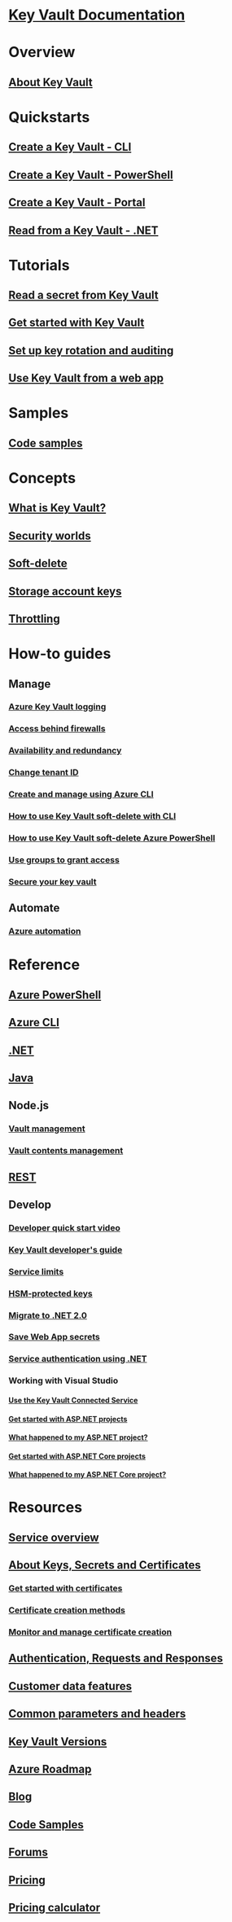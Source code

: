 # [Key Vault Documentation](index.yml)

# Overview
## [About Key Vault](key-vault-overview.md)

# Quickstarts
## [Create a Key Vault - CLI](quick-create-cli.md)
## [Create a Key Vault - PowerShell](quick-create-powershell.md)
## [Create a Key Vault - Portal](quick-create-portal.md)
## [Read from a Key Vault - .NET](quick-create-net.md)
# Tutorials
## [Read a secret from Key Vault ](tutorial-web-application-keyvault.md)
## [Get started with Key Vault](key-vault-get-started.md)
## [Set up key rotation and auditing](key-vault-key-rotation-log-monitoring.md)
## [Use Key Vault from a web app](key-vault-use-from-web-application.md)
# Samples
## [Code samples](https://azure.microsoft.com/resources/samples/?service=key-vault)
# Concepts
## [What is Key Vault?](key-vault-whatis.md)
## [Security worlds](key-vault-ovw-security-worlds.md)
## [Soft-delete](key-vault-ovw-soft-delete.md)
## [Storage account keys](key-vault-ovw-storage-keys.md)
## [Throttling](key-vault-ovw-throttling.md)


# How-to guides
## Manage
### [Azure Key Vault logging](key-vault-logging.md)
### [Access behind firewalls](key-vault-access-behind-firewall.md)
### [Availability and redundancy](key-vault-disaster-recovery-guidance.md)
### [Change tenant ID](key-vault-subscription-move-fix.md)
### [Create and manage using Azure CLI](key-vault-manage-with-cli2.md)
### [How to use Key Vault soft-delete with CLI](key-vault-soft-delete-cli.md)
### [How to use Key Vault soft-delete Azure PowerShell](key-vault-soft-delete-powershell.md)
### [Use groups to grant access](key-vault-group-permissions-for-apps.md)
### [Secure your key vault](key-vault-secure-your-key-vault.md)

## Automate
### [Azure automation](automation-manage-key-vault.md)

# Reference
## [Azure PowerShell](/powershell/module/azurerm.keyvault)
## [Azure CLI](/cli/azure/keyvault)
## [.NET](https://docs.microsoft.com/en-us/dotnet/api/overview/azure/keyvault/client?view=azure-dotnet)
## [Java](/java/api/overview/azure/keyvault?view=azure-java-stable)
## Node.js
### [Vault management](https://docs.microsoft.com/javascript/api/azure-keyvault/index?view=azure-node-latest)
### [Vault contents management](https://docs.microsoft.com/javascript/api/azure-arm-keyvault/index?view=azure-node-latest)
## [REST](/rest/api/keyvault)
## Develop
### [Developer quick start video](http://channel9.msdn.com/Blogs/Windows-Azure/Azure-Key-Vault-Developer-Quick-Start)
### [Key Vault developer's guide](key-vault-developers-guide.md)
### [Service limits](key-vault-service-limits.md)
### [HSM-protected keys](key-vault-hsm-protected-keys.md)
### [Migrate to .NET 2.0](key-vault-dotnet2api-release-notes.md)
### [Save Web App secrets](vs-secure-secret-appsettings.md)
### [Service authentication using .NET](service-to-service-authentication.md)
### Working with Visual Studio
#### [Use the Key Vault Connected Service](vs-key-vault-add-connected-service.md)
#### [Get started with ASP.NET projects](vs-key-vault-aspnet-get-started.md)
#### [What happened to my ASP.NET project?](vs-key-vault-aspnet-what-happened.md)
#### [Get started with ASP.NET Core projects](vs-key-vault-aspnet-core-get-started.md)
#### [What happened to my ASP.NET Core project?](vs-key-vault-aspnet-core-what-happened.md)

# Resources
## [Service overview](https://azure.microsoft.com/services/key-vault/)
## [About Keys, Secrets and Certificates](about-keys-secrets-and-certificates.md)
### [Get started with certificates](certificate-scenarios.md)
### [Certificate creation methods](create-certificate.md)
### [Monitor and manage certificate creation](create-certificate-scenarios.md)
## [Authentication, Requests and Responses](authentication-requests-and-responses.md)
## [Customer data features](key-vault-customer-data.md)
## [Common parameters and headers](common-parameters-and-headers.md)
## [Key Vault Versions](key-vault-versions.md)
## [Azure Roadmap](https://azure.microsoft.com/roadmap/?category=security-identity)
## [Blog](http://blogs.technet.com/b/kv/)
## [Code Samples](https://github.com/Azure-Samples?utf8=%E2%9C%93&q=key+vault&type=&language=)
## [Forums](https://social.msdn.microsoft.com/forums/azure/home?forum=AzureKeyVault)
## [Pricing](https://azure.microsoft.com/pricing/details/key-vault/)
## [Pricing calculator](https://azure.microsoft.com/pricing/calculator/)
